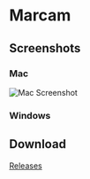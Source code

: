 # Marcam

## Screenshots

### Mac
![Mac Screenshot](/github.io/marcam_main_mac.png)

### Windows

## Download
[Releases](https://github.com/itsayellow/marcam/releases)
